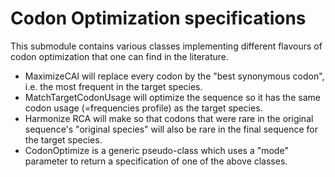 # Codon Optimization specifications

This submodule contains various classes implementing different flavours of codon
optimization that one can find in the literature.

- MaximizeCAI will replace every codon by the "best synonymous codon", i.e. the
  most frequent in the target species.
- MatchTargetCodonUsage will optimize the sequence so it has the same codon
  usage (=frequencies profile) as the target species.
- Harmonize RCA will make so that codons that were rare in the original sequence's
  "original species" will also be rare in the final sequence for the target species.
- CodonOptimize is a generic pseudo-class which uses a "mode" parameter to return
  a specification of one of the above classes.
